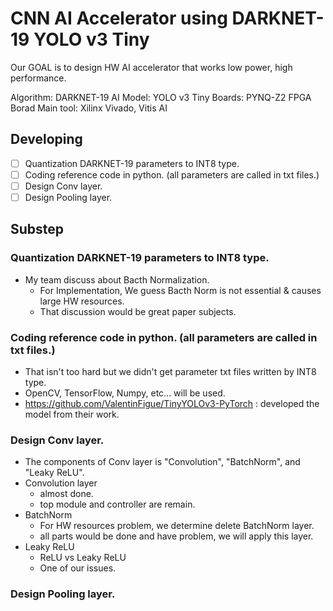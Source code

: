 # CNN AI Accelerator using DARKNET-19 YOLO v3 Tiny
Our GOAL is to design HW AI accelerator that works low power, high performance.

Algorithm: DARKNET-19
AI Model: YOLO v3 Tiny
Boards: PYNQ-Z2 FPGA Borad
Main tool: Xilinx Vivado, Vitis AI

## Developing
  - [ ] Quantization DARKNET-19 parameters to INT8 type.
  - [ ] Coding reference code in python. (all parameters are called in txt files.)
  - [ ] Design Conv layer.
  - [ ] Design Pooling layer.

## Substep
### Quantization DARKNET-19 parameters to INT8 type.
  - My team discuss about Bacth Normalization.
    - For Implementation, We guess Bacth Norm is not essential & causes large HW resources.
    - That discussion would be great paper subjects.
   
### Coding reference code in python. (all parameters are called in txt files.)
  - That isn't too hard but we didn't get parameter txt files written by INT8 type.
  - OpenCV, TensorFlow, Numpy, etc... will be used.
  - https://github.com/ValentinFigue/TinyYOLOv3-PyTorch : developed the model from their work.

### Design Conv layer.
  - The components of Conv layer is "Convolution", "BatchNorm", and "Leaky ReLU".
  - Convolution layer
      - almost done.
      - top module and controller are remain.
  - BatchNorm
      - For HW resources problem, we determine delete BatchNorm layer.
      - all parts would be done and have problem, we will apply this layer.
  - Leaky ReLU
      - ReLU vs Leaky ReLU
      - One of our issues.
   
### Design Pooling layer.
